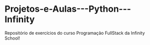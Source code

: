# Projetos-e-Aulas---Python---Infinity

Repositório de exercícios do curso Programação FullStack da Infinity School!
